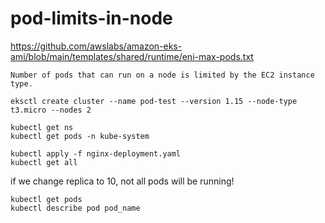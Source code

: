 # pod-limits-in-node

https://github.com/awslabs/amazon-eks-ami/blob/main/templates/shared/runtime/eni-max-pods.txt

```
Number of pods that can run on a node is limited by the EC2 instance type.
```
```
eksctl create cluster --name pod-test --version 1.15 --node-type t3.micro --nodes 2

kubectl get ns
kubectl get pods -n kube-system
```
```
kubectl apply -f nginx-deployment.yaml
kubectl get all
```

if we change replica to 10, not all pods will be running!
```
kubectl get pods
kubectl describe pod pod_name
```